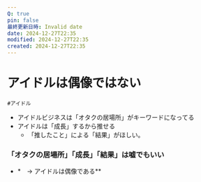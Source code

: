 ```yaml
---
Q: true
pin: false
最終更新日時: Invalid date
date: 2024-12-27T22:35
modified: 2024-12-27T22:35
created: 2024-12-27T22:35
---
```

# アイドルは偶像ではない

`#アイドル`

- アイドルビジネスは「オタクの居場所」がキーワードになってる
- アイドルは「成長」するから推せる
    - 「推したこと」による「結果」がほしい。

### 「オタクの居場所」「成長」「結果」は嘘でもいい

- *　→ アイドルは偶像である**